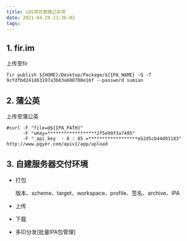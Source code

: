 ```yaml
---
title: iOS项目管理之杂项
date: 2021-04-20 21:36:02
tags:  
---
```

## 1. fir.im

上传至fir

```shell
fir publish ${HOME}/Desktop/Package/${IPA_NAME} -Q -T 9cfdfbd241d63197a3b83a608708e16f --password sumian
```

## 2. 蒲公英

上传至蒲公英

```shell
#curl -F "file=@${IPA_PATH}" 
      -F "uKey=******************2f5e99f3a7495" 
      -F "_api_key  - 0 : 85 =******************eb2d5cb44d93183" http://www.pgyer.com/apiv1/app/upload
```

## 3. 自建服务器交付环境

* 打包

  版本、scheme、target、workspace、profile、签名、archive、IPA

* 上传
* 下载
* 多ID分发[批量IPA包管理]
